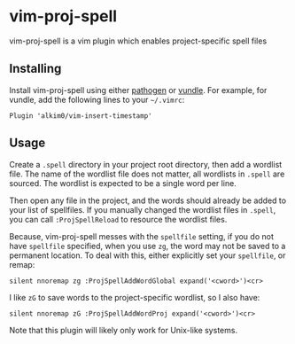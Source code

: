 # vim-proj-spell

vim-proj-spell is a vim plugin which enables project-specific spell files

## Installing
Install vim-proj-spell using either
[pathogen](https://github.com/tpope/vim-pathogen) or
[vundle](https://github.com/VundleVim/Vundle.vim). For example, for vundle, add the following lines to your ``~/.vimrc``:

    Plugin 'alkim0/vim-insert-timestamp'

## Usage
Create a `.spell` directory in your project root directory, then add a wordlist file.
The name of the wordlist file does not matter, all wordlists in `.spell` are sourced.
The wordlist is expected to be a single word per line.

Then open any file in the project, and the words should already be added to your list of spellfiles.
If you manually changed the wordlist files in `.spell`, you can call `:ProjSpellReload` to resource the wordlist files.

Because, vim-proj-spell messes with the `spellfile` setting, if you do not have `spellfile` specified, when you use `zg`, the word may not be saved to a permanent location.
To deal with this, either explicitly set your `spellfile`, or remap:
```
silent nnoremap zg :ProjSpellAddWordGlobal expand('<cword>')<cr>
```

I like `zG` to save words to the project-specific wordlist, so I also have:
```
silent nnoremap zG :ProjSpellAddWordProj expand('<cword>')<cr>
```

Note that this plugin will likely only work for Unix-like systems.
